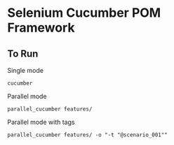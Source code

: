 # Selenium Cucumber POM Framework

## To Run
Single mode
```
cucumber
```
Parallel mode

```
parallel_cucumber features/ 
```
Parallel mode with tags
```
parallel_cucumber features/ -o "-t "@scenario_001""
```